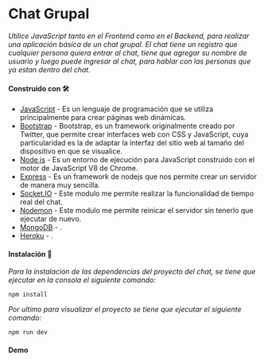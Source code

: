 # Chat Grupal

_Utilice JavaScript tanto en el Frontend como en el Backend, para realizar una aplicación básica de un chat grupal. El chat tiene un registro que cualquier persona quiera entrar al chat, tiene que agregar su nombre de usuario y luego puede ingresar al chat, para hablar con las personas que ya estan dentro del chat._

#### Construido con 🛠️

* [JavaScript](https://developer.mozilla.org/es/docs/Web/JavaScript) - Es un lenguaje de programación que se utiliza principalmente para crear páginas web dinámicas.
* [Bootstrap](https://getbootstrap.com/) - Bootstrap, es un framework originalmente creado por Twitter, que permite crear interfaces web con CSS y JavaScript, cuya particularidad es la de adaptar la interfaz del sitio web al tamaño del dispositivo en que se visualice.
* [Node.js](https://nodejs.org/es/) - Es un entorno de ejecución para JavaScript construido con el motor de JavaScript V8 de Chrome.
* [Express](https://expressjs.com/es/) - Es un framework de nodejs que nos permite crear un servidor de manera muy sencilla.
* [Socket.IO](https://socket.io/) - Este modulo me permite realizar la funcionalidad de tiempo real del chat. 
* [Nodemon](https://nodemon.io/) - Este modulo me permite reinicar el servidor sin tenerlo que ejecutar de nuevo.
* [MongoDB](https://www.mongodb.com/cloud/atlas) - .
* [Heroku](https://www.heroku.com/) - .


#### Instalación 🔧

_Para la instalación de las dependencias del proyecto del chat, se tiene que ejecutar en la consola el siguiente comando:_ 
```
npm install
```

_Por ultimo para visualizar el proyecto se tiene que ejecutar el siguiente comando:_
```
npm run dev
```

#### Demo 

